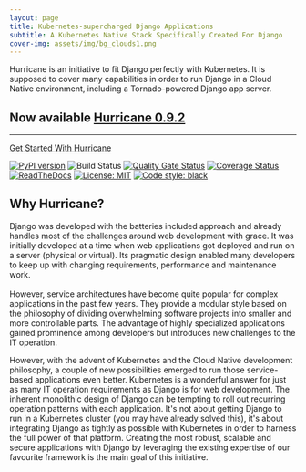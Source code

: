 ```yaml
---
layout: page
title: Kubernetes-supercharged Django Applications
subtitle: A Kubernetes Native Stack Specifically Created For Django
cover-img: assets/img/bg_clouds1.png
---
```


<div class="jumbotron dh-color">
    <p class="lead">Hurricane is an initiative to fit Django perfectly with Kubernetes. It is supposed to cover many capabilities in order to run Django in a Cloud Native environment, including a Tornado-powered Django app server.</p>
    <h2>Now available <a href="https://github.com/Blueshoe/django-hurricane/releases/tag/0.9.2">Hurricane 0.9.2</a></h2>
    <hr class="my-4">
    <div class="centered">
        <a class="btn btn-success btn-lg" href="getting-started">Get Started With Hurricane</a>
    </div>
</div>



[![PyPI version](https://badge.fury.io/py/django-hurricane.svg)](https://badge.fury.io/py/django-hurricane)
![Build Status](https://github.com/Blueshoe/django-hurricane/actions/workflows/python-app.yml/badge.svg)
[![Quality Gate Status](https://sonarcloud.io/api/project_badges/measure?project=Blueshoe_django-hurricane&metric=alert_status)](https://sonarcloud.io/dashboard?id=Blueshoe_django-hurricane)
[![Coverage Status](https://coveralls.io/repos/github/Blueshoe/django-hurricane/badge.svg)](https://coveralls.io/github/Blueshoe/django-hurricane)
[![ReadTheDocs](https://readthedocs.org/projects/django-hurricane/badge/?version=latest)](https://django-hurricane.readthedocs.io/en/latest/)
[![License: MIT](https://img.shields.io/badge/License-MIT-yellow.svg)](https://opensource.org/licenses/MIT)
[![Code style: black](https://img.shields.io/badge/code%20style-black-000000.svg)](https://github.com/psf/black)


## Why Hurricane?
Django was developed with the batteries included approach and already handles most of the challenges around web 
development with grace. It was initially developed at a time when web applications got deployed and run on a server 
(physical or virtual). Its pragmatic design enabled many developers to keep up with changing requirements, 
performance and maintenance work.  
<br />
However, service architectures have become quite popular for complex applications in the past few years. They provide a 
modular style based on the philosophy of dividing overwhelming software projects into smaller and more controllable 
parts. The advantage of highly specialized applications gained prominence among developers but introduces new 
challenges to the IT operation.
<br />

However, with the advent of Kubernetes and the Cloud Native development philosophy, a couple of new possibilities 
emerged to run those service-based applications even better. Kubernetes is a wonderful answer for just as many 
IT operation requirements as Django is for web development. The inherent monolithic design of Django can be tempting 
to roll out recurring operation patterns with each application. It's not about getting Django to run in a 
Kubernetes cluster (you may have already solved this), it's about integrating Django as tightly as possible with Kubernetes 
in order to harness the full power of that platform. Creating the most robust, scalable and secure applications with 
Django by leveraging the existing expertise of our favourite framework is the main goal of this initiative.
